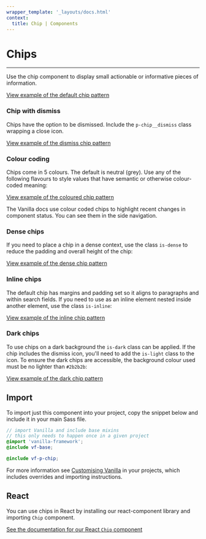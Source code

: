 ```yaml
---
wrapper_template: '_layouts/docs.html'
context:
  title: Chip | Components
---
```


# Chips

<hr>

Use the chip component to display small actionable or informative pieces of information.

<div class="embedded-example"><a href="/docs/examples/patterns/chip/default" class="js-example">
View example of the default chip pattern
</a></div>

### Chip with dismiss

Chips have the option to be dismissed. Include the `p-chip__dismiss` class wrapping a close icon.

<div class="embedded-example"><a href="/docs/examples/patterns/chip/with-dismiss" class="js-example">
View example of the dismiss chip pattern
</a></div>

### Colour coding

Chips come in 5 colours. The default is neutral (grey). Use any of the following flavours to style values that have semantic or otherwise colour-coded meaning:

<div class="embedded-example"><a href="/docs/examples/patterns/chip/colors" class="js-example">
View example of the coloured chip pattern
</a></div>

The Vanilla docs use colour coded chips to highlight recent changes in component status. You can see them in the side navigation.

### Dense chips

If you need to place a chip in a dense context, use the class `is-dense` to reduce the padding and overall height of the chip:

<div class="embedded-example"><a href="/docs/examples/patterns/chip/dense" class="js-example">
View example of the dense chip pattern
</a></div>

### Inline chips

The default chip has margins and padding set so it aligns to paragraphs and within search fields. If you need to use as an inline element nested inside another element, use the class `is-inline`:

<div class="embedded-example"><a href="/docs/examples/patterns/chip/inline" class="js-example">
View example of the inline chip pattern
</a></div>

### Dark chips

To use chips on a dark background the `is-dark` class can be applied. If the chip includes the dismiss icon, you'll need to add the `is-light` class to the icon. To ensure the dark chips are accessible, the background colour used must be no lighter than `#2b2b2b`:

<div class="embedded-example"><a href="/docs/examples/patterns/chip/dark" class="js-example">
View example of the dark chip pattern
</a></div>

## Import

To import just this component into your project, copy the snippet below and include it in your main Sass file.

```scss
// import Vanilla and include base mixins
// this only needs to happen once in a given project
@import 'vanilla-framework';
@include vf-base;

@include vf-p-chip;
```

For more information see [Customising Vanilla](/docs/customising-vanilla/) in your projects, which includes overrides and importing instructions.

## React

You can use chips in React by installing our react-component library and importing `Chip` component.

[See the documentation for our React `Chip` component](https://canonical-web-and-design.github.io/react-components/?path=/docs/chip--default-story#chip)
